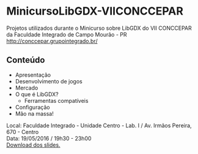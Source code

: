 # MinicursoLibGDX-VIICONCCEPAR

Projetos utilizados durante o Minicurso sobre LibGDX do VII CONCCEPAR da Faculdade Integrado de Campo Mourão - PR http://conccepar.grupointegrado.br/

## Conteúdo
* Apresentação
* Desenvolvimento de jogos
* Mercado
* O que é LibGDX?
  * Ferramentas compatíveis
* Configuração
* Mão na massa!

Local: Faculdade Integrado - Unidade Centro - Lab. I / Av. Irmãos Pereira, 670 - Centro <br>
Data:  19/05/2016 / 19h30 - 23h00 <br>
[Download dos slides.](https://github.com/douglasjunior/MinicursoLibGDX-VIICONCCEPAR/raw/master/Minicurso%20LibGDX.pdf)




